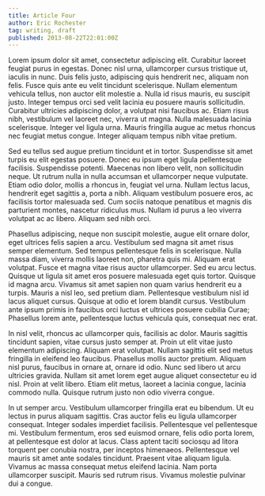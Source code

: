 ```yaml
---
title: Article Four
author: Eric Rochester
tag: writing, draft
published: 2013-08-22T22:01:00Z
---
```


Lorem ipsum dolor sit amet, consectetur adipiscing elit. Curabitur laoreet
feugiat purus in egestas. Donec nisl urna, ullamcorper cursus tristique ut,
iaculis in nunc. Duis felis justo, adipiscing quis hendrerit nec, aliquam non
felis. Fusce quis ante eu velit tincidunt scelerisque. Nullam elementum
vehicula tellus, non auctor elit molestie a. Nulla id risus mauris, eu suscipit
justo. Integer tempus orci sed velit lacinia eu posuere mauris sollicitudin.
Curabitur ultricies adipiscing dolor, a volutpat nisi faucibus ac. Etiam risus
nibh, vestibulum vel laoreet nec, viverra ut magna. Nulla malesuada lacinia
scelerisque. Integer vel ligula urna. Mauris fringilla augue ac metus rhoncus
nec feugiat metus congue. Integer aliquam tempus nibh vitae pretium.

Sed eu tellus sed augue pretium tincidunt et in tortor. Suspendisse sit amet
turpis eu elit egestas posuere. Donec eu ipsum eget ligula pellentesque
facilisis. Suspendisse potenti. Maecenas non libero velit, non sollicitudin
neque. Ut rutrum nulla in nulla accumsan et ullamcorper neque vulputate. Etiam
odio dolor, mollis a rhoncus in, feugiat vel urna. Nullam lectus lacus,
hendrerit eget sagittis a, porta a nibh. Aliquam vestibulum posuere eros, ac
facilisis tortor malesuada sed. Cum sociis natoque penatibus et magnis dis
parturient montes, nascetur ridiculus mus. Nullam id purus a leo viverra
volutpat ac ac libero. Aliquam sed nibh orci.

Phasellus adipiscing, neque non suscipit molestie, augue elit ornare dolor,
eget ultrices felis sapien a arcu. Vestibulum sed magna sit amet risus semper
elementum. Sed tempus pellentesque felis in scelerisque. Nulla massa diam,
viverra mollis laoreet non, pharetra quis mi. Aliquam erat volutpat. Fusce et
magna vitae risus auctor ullamcorper. Sed eu arcu lectus. Quisque ut ligula sit
amet eros posuere malesuada eget quis tortor. Quisque id magna arcu. Vivamus
sit amet sapien non quam varius hendrerit eu a turpis. Mauris a nisl leo, sed
pretium diam. Pellentesque vestibulum nisl id lacus aliquet cursus. Quisque at
odio et lorem blandit cursus. Vestibulum ante ipsum primis in faucibus orci
luctus et ultrices posuere cubilia Curae; Phasellus lorem ante, pellentesque
luctus vehicula quis, consequat nec erat.

In nisl velit, rhoncus ac ullamcorper quis, facilisis ac dolor. Mauris sagittis
tincidunt sapien, vitae cursus justo semper at. Proin ut elit vitae justo
elementum adipiscing. Aliquam erat volutpat. Nullam sagittis elit sed metus
fringilla in eleifend leo faucibus. Phasellus mollis auctor pretium. Aliquam
nisl purus, faucibus in ornare at, ornare id odio. Nunc sed libero ut arcu
ultricies gravida. Nullam sit amet lorem eget augue aliquet consectetur eu id
nisl. Proin at velit libero. Etiam elit metus, laoreet a lacinia congue,
lacinia commodo nulla. Quisque rutrum justo non odio viverra congue.

In ut semper arcu. Vestibulum ullamcorper fringilla erat eu bibendum. Ut eu
lectus in purus aliquam sagittis. Cras auctor felis eu ligula ullamcorper
consequat. Integer sodales imperdiet facilisis. Pellentesque vel pellentesque
mi. Vestibulum fermentum, eros sed euismod ornare, felis odio porta lorem, at
pellentesque est dolor at lacus. Class aptent taciti sociosqu ad litora
torquent per conubia nostra, per inceptos himenaeos. Pellentesque vel mauris
sit amet ante sodales tincidunt. Praesent vitae aliquam ligula. Vivamus ac
massa consequat metus eleifend lacinia. Nam porta ullamcorper suscipit. Mauris
sed rutrum risus. Vivamus molestie pulvinar dui a congue.
